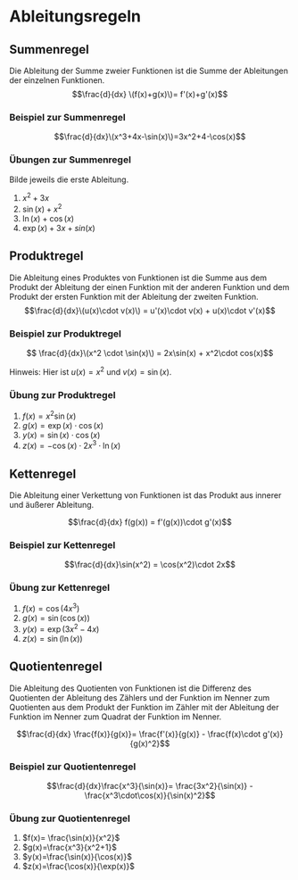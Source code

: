 # Ableitungsregeln

## Summenregel
Die Ableitung der Summe zweier Funktionen ist die Summe der Ableitungen der einzelnen Funktionen.
$$\frac{d}{dx} \(f(x)+g(x)\)= f'(x)+g'(x)$$

### Beispiel zur Summenregel
$$\frac{d}{dx}\(x^3+4x-\sin(x)\)=3x^2+4-\cos(x)$$

### Übungen zur Summenregel
Bilde jeweils die erste Ableitung.

  1. $x^2+3x$
  2. $\sin(x)+x^2$
  3. $\ln(x)+\cos(x)$
  4. $\exp(x)+3x+sin(x)$

## Produktregel
Die Ableitung eines Produktes von Funktionen ist die Summe aus dem Produkt der Ableitung der einen Funktion mit der anderen Funktion und dem Produkt der ersten Funktion mit der Ableitung der zweiten Funktion.
$$\frac{d}{dx}\(u(x)\cdot v(x)\) = u'(x)\cdot v(x) + u(x)\cdot v'(x)$$

### Beispiel zur Produktregel
$$ \frac{d}{dx}\(x^2 \cdot \sin(x)\) = 2x\sin(x) + x^2\cdot cos(x)$$

Hinweis: Hier ist $u(x)=x^2$ und $v(x)=\sin(x)$.

### Übung zur Produktregel

  1. $f(x)=x^2\sin(x)$
  2. $g(x)=\exp(x)\cdot\cos(x)$
  3. $y(x)=\sin(x)\cdot\cos(x)$
  4. $z(x)=-\cos(x)\cdot 2x^3\cdot \ln(x)$

## Kettenregel
Die Ableitung einer Verkettung von Funktionen ist das Produkt aus innerer und äußerer Ableitung.

$$\frac{d}{dx} f(g(x)) = f'(g(x))\cdot g'(x)$$

### Beispiel zur Kettenregel

$$\frac{d}{dx}\sin(x^2) = \cos(x^2)\cdot 2x$$

### Übung zur Kettenregel
  1. $f(x)=\cos(4x^3)$
  2. $g(x)=\sin(\cos(x))$
  3. $y(x)= \exp(3x^2-4x)$
  4. $z(x) =\sin(\ln(x))$

## Quotientenregel
Die Ableitung des Quotienten von Funktionen ist die Differenz des Quotienten der Ableitung des Zählers und der Funktion im Nenner zum Quotienten aus dem Produkt der Funktion im Zähler mit der Ableitung der Funktion im Nenner zum Quadrat der Funktion im Nenner.

$$\frac{d}{dx} \frac{f(x)}{g(x)}= \frac{f'(x)}{g(x)} - \frac{f(x)\cdot g'(x)}{g(x)^2}$$

### Beispiel zur Quotientenregel

$$\frac{d}{dx}\frac{x^3}{\sin(x)}= \frac{3x^2}{\sin(x)} - \frac{x^3\cdot\cos(x)}{\sin(x)^2}$$

### Übung zur Quotientenregel

  1. $f(x)= \frac{\sin(x)}{x^2}$
  2. $g(x)=\frac{x^3}{x^2+1}$
  3. $y(x)=\frac{\sin(x)}{\cos(x)}$
  4. $z(x)=\frac{\cos(x)}{\exp(x)}$









